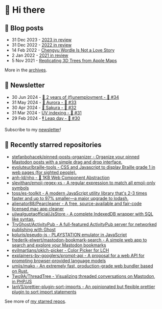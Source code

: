# 👋 Hi there

## 📝 Blog posts

<!-- feed start -->
- 31 Dec 2023 - [2023 in review](https://cheeaun.com/blog/2023/12/2023-in-review/)
- 31 Dec 2022 - [2022 in review](https://cheeaun.com/blog/2022/12/2022-in-review/)
- 14 Feb 2022 - [Chengyu Wordle Is Not a Love Story](https://cheeaun.com/blog/2022/02/chengyu-wordle-is-not-a-love-story/)
- 2 Jan 2022 - [2021 in review](https://cheeaun.com/blog/2022/01/2021-in-review/)
- 5 Nov 2021 - [Replicating 3D Trees from Apple Maps](https://cheeaun.com/blog/2021/11/replicating-3d-trees-apple-maps/)
<!-- feed end -->

More in the [archives](https://cheeaun.com/blog/archives/).

## 📰 Newsletter

<!-- newsletter start -->
- 30 Jun 2024 - [🎂 2 years of (f)unemployment - 🥫 #34](https://cheeaun.substack.com/p/2-years-of-funemployment-34)
- 31 May 2024 - [🌌 Aurora - 🥫 #33](https://cheeaun.substack.com/p/aurora-33)
- 30 Apr 2024 - [🌸 Sakura - 🥫 #32](https://cheeaun.substack.com/p/sakura-32)
- 31 Mar 2024 - [UV indexing - 🥫 #31](https://cheeaun.substack.com/p/uv-indexing-31)
- 29 Feb 2024 - [🕴️ Leap day - 🥫 #30](https://cheeaun.substack.com/p/leap-day-30)
<!-- newsletter end -->

Subscribe to my [newsletter](https://cheeaun.substack.com/)!

## 🌟 Recently starred repositories

<!-- starred repos start -->
- [stefanbohacek/pinned-posts-organizer - Organize your pinned Mastodon posts with a simple drag and drop interface.](https://github.com/stefanbohacek/pinned-posts-organizer)
- [evoluteur/braille-tools - CSS and Javascript to display Braille grade 1 in web pages (for sighted people).](https://github.com/evoluteur/braille-tools)
- [anh-ld/nho - 📌 1KB Web Component Abstraction](https://github.com/anh-ld/nho)
- [slevithan/emoji-regex-xs - A regular expression to match all emoji-only symbols](https://github.com/slevithan/emoji-regex-xs)
- [toss/es-toolkit - A modern JavaScript utility library that's 2-3 times faster and up to 97% smaller—a major upgrade to lodash.](https://github.com/toss/es-toolkit)
- [alienator88/Pearcleaner - A free, source-available and fair-code licensed mac app cleaner](https://github.com/alienator88/Pearcleaner)
- [ujjwalguptaofficial/JsStore - A complete IndexedDB wrapper with SQL like syntax.](https://github.com/ujjwalguptaofficial/JsStore)
- [TryGhost/ActivityPub - A full-featured ActivityPub server for networked publishing with Ghost](https://github.com/TryGhost/ActivityPub)
- [koluris/pseudo-js - PLAYSTATION emulator in JavaScript](https://github.com/koluris/pseudo-js)
- [frederik-elwert/mastodon-bookmark-search - A simple web app to search and explore your Mastodon bookmarks](https://github.com/frederik-elwert/mastodon-bookmark-search)
- [evilmartians/oklch-picker - Color Picker for LCH](https://github.com/evilmartians/oklch-picker)
- [explainers-by-googlers/prompt-api - A proposal for a web API for prompting browser-provided language models](https://github.com/explainers-by-googlers/prompt-api)
- [umijs/mako - An extremely fast, production-grade web bundler based on Rust.](https://github.com/umijs/mako)
- [Two9A/ThreadTree - Visualizing threaded conversations on Mastodon, in PHP/JS](https://github.com/Two9A/ThreadTree)
- [IanVS/prettier-plugin-sort-imports - An opinionated but flexible prettier plugin to sort import statements](https://github.com/IanVS/prettier-plugin-sort-imports)
<!-- starred repos end -->

See more of [my starred repos](https://github.com/stars/cheeaun/).
